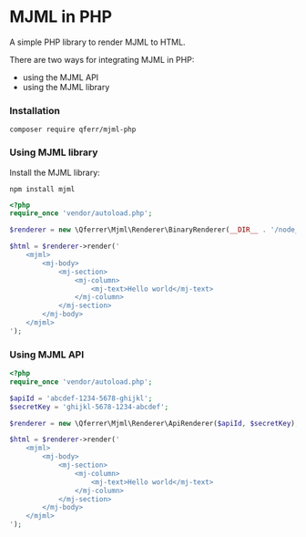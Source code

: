 MJML in PHP
===========

A simple PHP library to render MJML to HTML.

There are two ways for integrating MJML in PHP:
* using the MJML API
* using the MJML library

### Installation

```shell script
composer require qferr/mjml-php
```

### Using MJML library

Install the MJML library:

```shell script
npm install mjml
```

```php
<?php
require_once 'vendor/autoload.php';

$renderer = new \Qferrer\Mjml\Renderer\BinaryRenderer(__DIR__ . '/node_modules/.bin/mjml');

$html = $renderer->render('
    <mjml>
        <mj-body>
            <mj-section>
                <mj-column>
                    <mj-text>Hello world</mj-text>
                </mj-column>
            </mj-section>
        </mj-body>
    </mjml>
');
```

### Using MJML API

```php
<?php
require_once 'vendor/autoload.php';

$apiId = 'abcdef-1234-5678-ghijkl';
$secretKey = 'ghijkl-5678-1234-abcdef';

$renderer = new \Qferrer\Mjml\Renderer\ApiRenderer($apiId, $secretKey);

$html = $renderer->render('
    <mjml>
        <mj-body>
            <mj-section>
                <mj-column>
                    <mj-text>Hello world</mj-text>
                </mj-column>
            </mj-section>
        </mj-body>
    </mjml>
');
```
